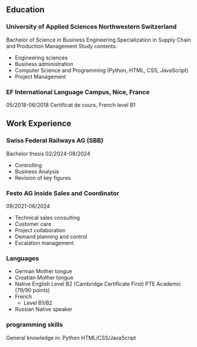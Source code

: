 ## Education
### University of Applied Sciences Northwestern Switzerland
Bachelor of Science in Business Engineering
Specialization in Supply Chain and Production Management
Study contents:
- Engineering sciences
- Business administration
- Computer Science and Programming (Python, HTML, CSS, JavaScript)
- Project Management

### EF International Language Campus, Nice, France
05/2018-06/2018
Certificat de cours, French level B1

## Work Experience
### Swiss Federal Railways AG (SBB) 
Bachelor thesis
02/2024-08/2024
- Controlling
- Business Analysis
- Revision of key figures

### Festo AG Inside Sales and Coordinator
09/2021-06/2024
- Technical sales consulting
- Customer care
- Project collaboration
- Demand planning and control
- Escalation management

### Languages
- German 
Mother tongue
- Croatian
Mother tongue
- Native English 
Level B2 (Cambridge Certificate First)
PTE Academic (79/90 points)
- French
  - Level B1/B2
- Russian
Native speaker

### programming skills
General knowledge in:
Python 
HTML/CSS/JavaScript
